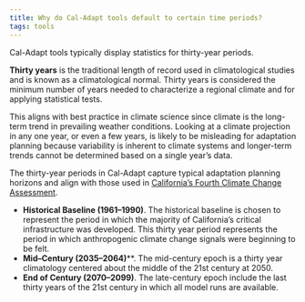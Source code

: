 ```yaml
---
title: Why do Cal-Adapt tools default to certain time periods?
tags: tools
---
```


Cal-Adapt tools typically display statistics for thirty-year periods. 

<strong>Thirty years</strong> is the traditional length of record used in climatological studies and is known as a climatological normal. Thirty years is considered the minimum number of years needed to characterize a regional climate and for applying statistical tests. 

This aligns with best practice in climate science since climate is the long-term trend in prevailing weather conditions. Looking at a climate projection in any one year, or even a few years, is likely to be misleading for adaptation planning because variability is inherent to climate systems and longer-term trends cannot be determined based on a single year’s data.

The thirty-year periods in Cal-Adapt capture typical adaptation planning horizons and align with those used in [California’s Fourth Climate Change Assessment](https://www.climateassessment.ca.gov/).

- **Historical Baseline (1961–1990)**. The historical baseline is chosen to represent the period in which the majority of California’s critical infrastructure was developed. This thirty year period represents the period in which anthropogenic climate change signals were beginning to be felt.
- **Mid–Century (2035–2064)**</strong>**. The mid-century epoch is a thirty year climatology centered about the middle of the 21st century at 2050.
- **End of Century (2070–2099)**. The late-century epoch include the last thirty years of the 21st century in which all model runs are available.
